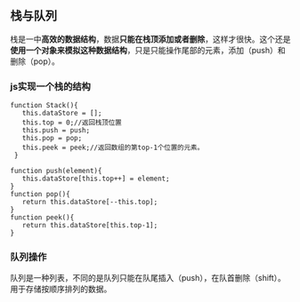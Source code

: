 ## 栈与队列

栈是一中**高效的数据结构**，数据**只能在栈顶添加或者删除**，这样才很快。这个还是**使用一个对象来模拟这种数据结构**，只是只能操作尾部的元素，添加（push）和删除（pop）。



### js实现一个栈的结构

```
function Stack(){
   this.dataStore = [];
   this.top = 0;//返回栈顶位置
   this.push = push;
   this.pop = pop;
   this.peek = peek;//返回数组的第top-1个位置的元素。
 }

function push(element){
   this.dataStore[this.top++] = element;
}
function pop(){
   return this.dataStore[--this.top];
}
function peek(){
   return this.dataStore[this.top-1];
}
```

### 队列操作

队列是一种列表，不同的是队列只能在队尾插入（push），在队首删除（shift）。用于存储按顺序排列的数据。

